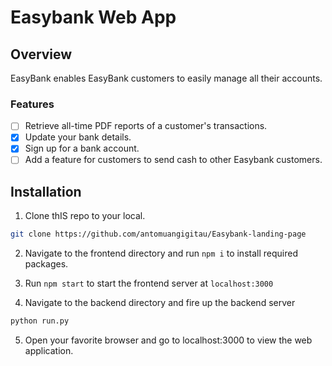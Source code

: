 # Easybank Web App

## Overview
EasyBank enables EasyBank customers to easily manage all their accounts.

### Features
-[ ] Retrieve all-time PDF reports of a customer's transactions.
- [x] Update your bank details.
- [x] Sign up for a bank account.
-[ ] Add a feature for customers to send cash to other Easybank customers.

## Installation
1. Clone thIS repo to your local.
```bash
git clone https://github.com/antomuangigitau/Easybank-landing-page
```
2. Navigate to the frontend directory and run `npm i` to install required packages.

3. Run `npm start` to start the frontend server at `localhost:3000`

4. Navigate to the backend directory and fire up the backend server
```python
python run.py
```
5. Open your favorite browser and go to localhost:3000 to view the web application.
